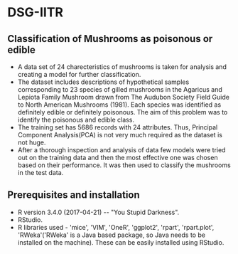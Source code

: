 # DSG-IITR
## Classification of Mushrooms as poisonous or edible ##
* A data set of 24 charecteristics of mushrooms is taken for analysis and creating a model for further classification.
* The dataset includes descriptions of hypothetical samples corresponding to 23 species of gilled mushrooms in the Agaricus and Lepiota Family Mushroom drawn from The Audubon Society Field Guide to North American Mushrooms (1981). Each species was identified as definitely edible or definitely poisonous. The aim of this problem was to identify the poisonous and edible class. 
* The training set has 5686 records with 24 attributes. Thus, Principal Component Analysis(PCA) is not very much required as the dataset is not huge.
* After a thorough inspection and analysis of data few models were tried out on the training data and then the most effective one was chosen based on their performance. It was then used to classify the mushrooms in the test data.

## Prerequisites and installation ##
* R version 3.4.0 (2017-04-21) -- "You Stupid Darkness".
* RStudio.
* R libraries used - 'mice', 'VIM', 'OneR', 'ggplot2', 'rpart', 'rpart.plot', 'RWeka'('RWeka' is a Java based package, so Java needs to be installed on the machine). These can be easily installed using RStudio.
